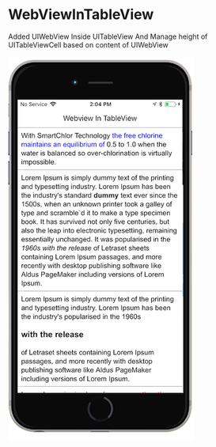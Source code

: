 # WebViewInTableView

Added UIWebView Inside UITableView And Manage height of UITableViewCell based on content of UIWebView

![Screenshot](screenshot.jpg)
